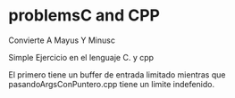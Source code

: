 # problemsC and CPP
Convierte A Mayus Y Minusc

Simple Ejercicio en el lenguaje C. y cpp 

El primero tiene un buffer de entrada limitado mientras que pasandoArgsConPuntero.cpp 
tiene un limite indefenido. 



